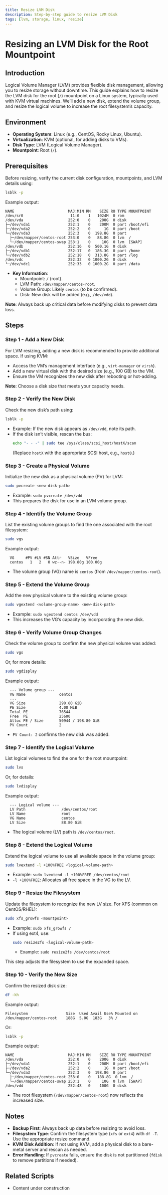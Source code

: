 ```yaml
---
title: Resize LVM Disk
description: Step-by-step guide to resize LVM Disk
tags: [lvm, storage, linux, resize]
---
```


# Resizing an LVM Disk for the Root Mountpoint

## Introduction
Logical Volume Manager (LVM) provides flexible disk management, allowing you to resize storage without downtime. This guide explains how to resize the LVM disk for the root (`/`) mountpoint on a Linux system, typically used with KVM virtual machines. We’ll add a new disk, extend the volume group, and resize the logical volume to increase the root filesystem’s capacity.

## Environment
- **Operating System**: Linux (e.g., CentOS, Rocky Linux, Ubuntu).
- **Virtualization**: KVM (optional, for adding disks to VMs).
- **Disk Type**: LVM (Logical Volume Manager).
- **Mountpoint**: Root (`/`).

## Prerequisites
Before resizing, verify the current disk configuration, mountpoints, and LVM details using:
```bash
lsblk -p
```

Example output:
```
NAME                        MAJ:MIN RM    SIZE RO TYPE MOUNTPOINT
/dev/sr0                     11:0    1   1024M  0 rom
/dev/vda                    252:0    0    200G  0 disk
├─/dev/vda1                 252:1    0    200M  0 part /boot/efi
├─/dev/vda2                 252:2    0      1G  0 part /boot
└─/dev/vda3                 252:3    0  198.8G  0 part
  ├─/dev/mapper/centos-root 253:0    0   88.8G  0 lvm  /
  └─/dev/mapper/centos-swap 253:1    0     10G  0 lvm  [SWAP]
/dev/vdb                    252:16   0  500.1G  0 disk
├─/dev/vdb1                 252:17   0  186.3G  0 part /home
└─/dev/vdb2                 252:18   0  313.8G  0 part /log
/dev/vdc                    252:32   0 1000.2G  0 disk
└─/dev/vdc1                 252:33   0 1000.2G  0 part /data
```
- **Key Information**:
  - Mountpoint: `/` (root).
  - LVM Path: `/dev/mapper/centos-root`.
  - Volume Group: Likely `centos` (to be confirmed).
  - Disk: New disk will be added (e.g., `/dev/vdd`).

**Note**: Always back up critical data before modifying disks to prevent data loss.

## Steps

### Step 1 - Add a New Disk
For LVM resizing, adding a new disk is recommended to provide additional space. If using KVM:
- Access the VM’s management interface (e.g., `virt-manager` or `virsh`).
- Add a new virtual disk with the desired size (e.g., 100 GB) to the VM.
- Ensure the VM recognizes the new disk after rebooting or hot-adding.

**Note**: Choose a disk size that meets your capacity needs.

### Step 2 - Verify the New Disk
Check the new disk’s path using:
```bash
lsblk -p
```
- Example: If the new disk appears as `/dev/vdd`, note its path.
- If the disk isn’t visible, rescan the bus:
  ```bash
  echo "- - -" | sudo tee /sys/class/scsi_host/hostX/scan
  ```
  (Replace `hostX` with the appropriate SCSI host, e.g., `host0`.)

### Step 3 - Create a Physical Volume
Initialize the new disk as a physical volume (PV) for LVM:
```bash
sudo pvcreate <new-disk-path>
```
- Example: `sudo pvcreate /dev/vdd`
- This prepares the disk for use in an LVM volume group.

### Step 4 - Identify the Volume Group
List the existing volume groups to find the one associated with the root filesystem:
```bash
sudo vgs
```
Example output:
```
  VG     #PV #LV #SN Attr   VSize   VFree
  centos   1   2   0 wz--n- 198.80g 100.00g
```
- The volume group (VG) name is `centos` (from `/dev/mapper/centos-root`).

### Step 5 - Extend the Volume Group
Add the new physical volume to the existing volume group:
```bash
sudo vgextend <volume-group-name> <new-disk-path>
```
- Example: `sudo vgextend centos /dev/vdd`
- This increases the VG’s capacity by incorporating the new disk.

### Step 6 - Verify Volume Group Changes
Check the volume group to confirm the new physical volume was added:
```bash
sudo vgs
```
Or, for more details:
```bash
sudo vgdisplay
```
Example output:
```
  --- Volume group ---
  VG Name               centos
  ...
  VG Size               298.80 GiB
  PE Size               4.00 MiB
  Total PE              76544
  Free  PE              25600
  Alloc PE / Size       50944 / 198.80 GiB
  PV Count              2
```
- `PV Count: 2` confirms the new disk was added.

### Step 7 - Identify the Logical Volume
List logical volumes to find the one for the root mountpoint:
```bash
sudo lvs
```
Or, for details:
```bash
sudo lvdisplay
```
Example output:
```
  --- Logical volume ---
  LV Path                /dev/centos/root
  LV Name                root
  VG Name                centos
  LV Size                88.80 GiB
```
- The logical volume (LV) path is `/dev/centos/root`.

### Step 8 - Extend the Logical Volume
Extend the logical volume to use all available space in the volume group:
```bash
sudo lvextend -l +100%FREE <logical-volume-path>
```
- Example: `sudo lvextend -l +100%FREE /dev/centos/root`
- `-l +100%FREE`: Allocates all free space in the VG to the LV.

### Step 9 - Resize the Filesystem
Update the filesystem to recognize the new LV size. For XFS (common on CentOS/RHEL):
```bash
sudo xfs_growfs <mountpoint>
```
- Example: `sudo xfs_growfs /`
- If using ext4, use:
  ```bash
  sudo resize2fs <logical-volume-path>
  ```
  - Example: `sudo resize2fs /dev/centos/root`

This step adjusts the filesystem to use the expanded space.

### Step 10 - Verify the New Size
Confirm the resized disk size:
```bash
df -kh
```
Example output:
```
Filesystem                 Size  Used Avail Use% Mounted on
/dev/mapper/centos-root    188G  5.0G  183G   3% /
```
Or:
```bash
lsblk -p
```
Example output:
```
NAME                        MAJ:MIN RM    SIZE RO TYPE MOUNTPOINT
/dev/vda                    252:0    0    200G  0 disk
├─/dev/vda1                 252:1    0    200M  0 part /boot/efi
├─/dev/vda2                 252:2    0      1G  0 part /boot
└─/dev/vda3                 252:3    0  198.8G  0 part
  ├─/dev/mapper/centos-root 253:0    0   188.8G  0 lvm  /
  └─/dev/mapper/centos-swap 253:1    0     10G  0 lvm  [SWAP]
/dev/vdd                    252:48   0    100G  0 disk
```
- The root filesystem (`/dev/mapper/centos-root`) now reflects the increased size.

## Notes
- **Backup First**: Always back up data before resizing to avoid loss.
- **Filesystem Type**: Confirm the filesystem type (`xfs` or `ext4`) with `df -T`. Use the appropriate resize command.
- **KVM Disk Addition**: If not using KVM, add a physical disk to a bare-metal server and rescan as needed.
- **Error Handling**: If `pvcreate` fails, ensure the disk is not partitioned (`fdisk` to remove partitions if needed).


## Related Scripts
* Content under construction